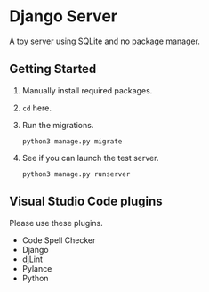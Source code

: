# Django Server

A toy server using SQLite and no package manager.

## Getting Started

1. Manually install required packages.
1. `cd` here.
1. Run the migrations.

    ```shell
    python3 manage.py migrate
    ```

1. See if you can launch the test server.

    ```shell
    python3 manage.py runserver
    ```

## Visual Studio Code plugins

Please use these plugins.

- Code Spell Checker
- Django
- djLint
- Pylance
- Python
